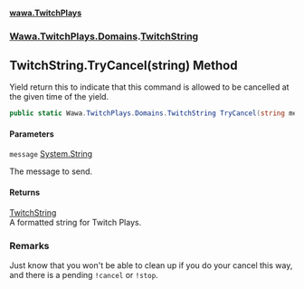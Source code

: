 #### [wawa.TwitchPlays](index.md 'index')
### [Wawa.TwitchPlays.Domains](Wawa.TwitchPlays.Domains.md 'Wawa.TwitchPlays.Domains').[TwitchString](TwitchString.md 'Wawa.TwitchPlays.Domains.TwitchString')

## TwitchString.TryCancel(string) Method

Yield return this to indicate that this command is allowed to be cancelled at the given time of the yield.

```csharp
public static Wawa.TwitchPlays.Domains.TwitchString TryCancel(string message=null);
```
#### Parameters

<a name='Wawa.TwitchPlays.Domains.TwitchString.TryCancel(string).message'></a>

`message` [System.String](https://docs.microsoft.com/en-us/dotnet/api/System.String 'System.String')

The message to send.

#### Returns
[TwitchString](TwitchString.md 'Wawa.TwitchPlays.Domains.TwitchString')  
A formatted string for Twitch Plays.

### Remarks
  
Just know that you won't be able to clean up if you do your cancel this way,  
and there is a pending `!cancel` or `!stop`.